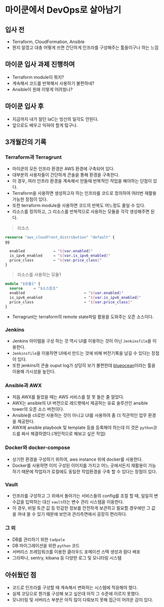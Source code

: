 # 마이쿤에서 DevOps로 살아남기
## 입사 전
- Terraform, CloudFormation, Ansible
- 뭔지 알겠고 대충 어떻게 쓰면 간단하게 인프라를 구성해주는 툴들이구나 하는 느낌

## 마이쿤 입사 과제 진행하며
- Terraform module이 뭐지?
- 계속해서 코드를 반복해서 사용하기 불편하네?
- Ansible이 원래 이렇게 어려웠나?

## 마이쿤 입사 후
- 지금까지 내가 알던 IaC는 빙산의 일각도 안된다.
- 앞으로도 배우고 익혀야 할게 많구나.

## 3개월간의 기록
### Terraform과 Terragrunt
- 마이쿤의 모든 인프라 환경은 AWS 환경에 구축되어 있다.
- 대부분의 사용자들이 간단하게 콘솔을 통해 환경을 구축한다.
- 이 경우, 여러 인프라 환경을 계속해서 만들때 반복적인 작업을 해야하는 단점이 있다.
- Terraform을 사용하면 생성하고자 하는 인프라를 코드로 정의하여 여러번 재활용 가능한 장점이 있다.
- 또한 terraform module을 사용하면 코드의 반복도 어느정도 줄일 수 있다.
- 리소스를 정의하고, 그 리소스를 반복적으로 사용하는 모듈을 각각 생성해주면 된다.

> 리소스

```terraform
resource "aws_cloudfront_distribution" "default" {
gg
  
  enabled             = "${var.enabled}"
  is_ipv6_enabled     = "${var.is_ipv6_enabled}"  
  price_class         = "${var.price_class}"
}
```

> 리소스를 사용하는 모듈1

```terraform
module "$모듈1" {
  source     = "$소스참조"
  enabled                           = "${var.enabled}"
  is_ipv6_enabled                   = "${var.is_ipv6_enabled}"
  price_class                       = "${var.price_class}"
}
```

- Terragrunt는 terraform의 remote state파일 활용을 도와주는 오픈 소스이다.

### Jenkins
- Jenkins 아이템을 구성 하는 것 역시 UI를 이용하는 것이 아닌 `Jenkinsfile`을 이용한다.
- `Jenkinsfile`을 이용하면 UI에서 만드는 것에 비해 버전기록을 남길 수 있다는 장점이 있다.
- 또한 jenkins의 콘솔 ouput log가 상당히 보기 불편한데 [blueocean](https://jenkins.io/doc/book/blueocean/)이라는 툴을 이용해 가시성을 높인다.

### Ansible과 AWX
- 처음 AWX를 들었을 때는 AWS 서비스를 잘 못 들은 줄 알았다.
- AWX는 ansible의 UI 버전으로 레드햇에서 제공하는 유료 솔루션인 ansible tower의 오픈 소스 버전이다.
- Ansible을 cli로만 사용하는 것이 아니고 UI를 사용하여 좀 더 직관적인 업무 환경을 제공한다.
- AWX에 ansible playbook 및 template 등을 등록해야 하는데 이 것은 `python`코드를 짜서 해결하였다.(개인적으로 해보고 싶은 작업)

### Docker와 docker-compose
- 상기한 환경을 구성하기 위하여, aws instance 위에 docker를 사용한다.
- Docker를 사용하면 이미 구성된 이미지를 가지고 어느 곳에서든지 재활용이 가능하기 때문에 작업자가 로컬에도 동일한 작업환경을 구축 할 수 있다는 장점이 있다.

### Vault
- 인프라를 구성하고 그 위에서 돌아가는 서비스들의 config를 조절 할 때, 일일히 변수값을 입력하는 대신 `vault`라는 변수 관리 시스템을 이용한다.
- 이 경우, 비밀 토큰 값 등 민감한 정보를 안전하게 보관하고 필요할 경우에만 그 값을 꺼내 쓸 수 있기 때문에 보안과 관리측면에서 굉장히 편리하다.

### 그 외
- DB를 관리하기 위한 `tadpole`
- DB 마이그레이션을 위한 `python` 코드
- 서버리스 프레임워크를 이용한 클라우드 포메이션 스택 생성과 람다 배포
- 그라파나, sentry, kibana 등 다양한 로그 및 모니터링 시스템

## 아쉬웠던 점
- 코드로 인프라를 구성할 때 계속해서 변화하는 시스템에 적응해야 했다.
- 실제 코딩으로 뭔가를 구성해 보고 싶은데 아직 그 수준에 이르지 못했다.
- 모니터링 및 서버리스 부분은 아직 많이 다뤄보지 못해 접근이 어려운 감이 있다.
